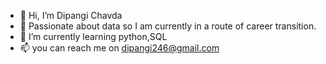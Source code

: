 - 👋 Hi, I’m Dipangi Chavda
- 👀 Passionate about data so I am currently in a route of career transition. 
- 🌱 I’m currently learning python,SQL
- 📫 you can reach me on dipangi246@gmail.com

<!---
Dipangi246/Dipangi246 is a ✨ special ✨ repository because its `README.md` (this file) appears on your GitHub profile.
You can click the Preview link to take a look at your changes.
--->
